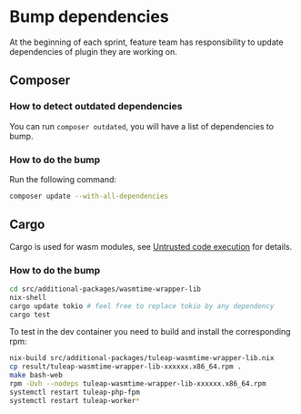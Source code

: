 # Bump dependencies

At the beginning of each sprint, feature team has responsibility to
update dependencies of plugin they are working on.

## Composer
### How to detect outdated dependencies

You can run `composer outdated`, you will have a list of dependencies to
bump.

### How to do the bump

Run the following command:

``` bash
composer update --with-all-dependencies
```
## Cargo

Cargo is used for wasm modules, see [Untrusted code execution](../untrusted-code-exec.md) for details.

### How to do the bump

```bash
cd src/additional-packages/wasmtime-wrapper-lib
nix-shell
cargo update tokio # feel free to replace tokio by any dependency
cargo test
```

To test in the dev container you need to build and install the corresponding rpm:

```bash
nix-build src/additional-packages/tuleap-wasmtime-wrapper-lib.nix
cp result/tuleap-wasmtime-wrapper-lib-xxxxxx.x86_64.rpm .
make bash-web
rpm -Uvh --nodeps tuleap-wasmtime-wrapper-lib-xxxxxx.x86_64.rpm
systemctl restart tuleap-php-fpm
systemctl restart tuleap-worker*
```
